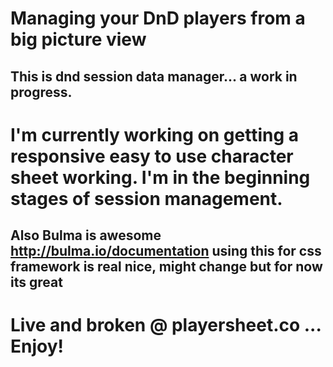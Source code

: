 # Managing your DnD players from a big picture view
## This is dnd session data manager... a work in progress. 

# I'm currently working on getting a responsive easy to use character sheet working. I'm in the beginning stages of session management.

## Also Bulma is awesome http://bulma.io/documentation using this for css framework is real nice, might change but for now its great

# Live and broken @ playersheet.co ... Enjoy!
